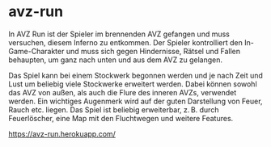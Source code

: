 # avz-run

In AVZ Run ist der Spieler im brennenden AVZ gefangen und muss versuchen, diesem Inferno zu entkommen. Der Spieler kontrolliert den In-Game-Charakter und muss sich gegen Hin­der­nisse, Rätsel und Fallen behaupten, um ganz nach unten und aus dem AVZ zu gelangen.

Das Spiel kann bei einem Stockwerk begonnen werden und je nach Zeit und Lust um beliebig viele Stockwerke erweitert werden. Dabei können sowohl das AVZ von außen, als auch die Flure des inneren AVZs, verwendet werden. Ein wichtiges Augenmerk wird auf der guten Darstellung von Feuer, Rauch etc. liegen. Das Spiel ist beliebig erweiterbar, z. B. durch Feuerlöscher, eine Map mit den Fluchtwegen und weitere Features.

https://avz-run.herokuapp.com/
